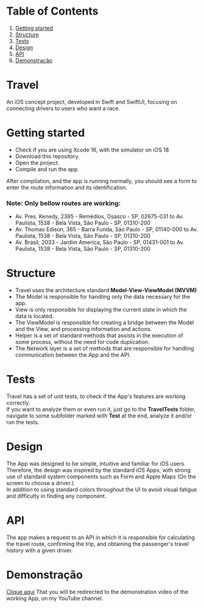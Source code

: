 # Table of Contents
1. [Getting started](#getting-started)
2. [Structure](#structure)
3. [Tests](#tests)
4. [Design](#design)
5. [API](#api)
6. [Demonstração](#demonstração)

# Travel
An iOS concept project, developed in Swift and SwiftUI, focusing on connecting drivers to users who want a race.

# Getting started
* Check if you are using Xcode 16, with the simulator on iOS 18<br>
* Download this repository.<br>
* Open the project.<br>
* Compile and run the app.<br>

After compilation, and the app is running normally, you should see a form to enter the route information and its identification.<br>

### Note: Only bellow routes are working:
- Av. Pres. Kenedy, 2385 - Remédios, Osasco - SP, 02675-031 to Av. Paulista, 1538 - Bela Vista, São Paulo - SP, 01310-200<br>
- Av. Thomas Edison, 365 - Barra Funda, São Paulo - SP, 01140-000 to Av. Paulista, 1538 - Bela Vista, São Paulo - SP, 01310-200<br>
- Av. Brasil, 2033 - Jardim America, São Paulo - SP, 01431-001 to Av. Paulista, 1538 - Bela Vista, São Paulo - SP, 01310-200<br>

# Structure
* Travel uses the architecture standard <strong>Model-View-ViewModel (MVVM)</strong><br>
* The Model is responsible for handling only the data necessary for the app.<br>
* View is only responsible for displaying the current state in which the data is located.<br>
* The ViewModel is responsible for creating a bridge between the Model and the View, and processing information and actions.<br>
* Helper is a set of standard methods that assists in the execution of some process, without the need for code duplication.<br>
* The Network layer is a set of methods that are responsible for handling communication between the App and the API.<br>

# Tests
Travel has a set of unit tests, to check if the App's features are working correctly.<br>
If you want to analyze them or even run it, just go to the <strong>TravelTests</strong> folder, navigate to some subfolder marked with <strong>Test</strong> at the end, analyze it and/or run the tests.

# Design 
The App was designed to be simple, intuitive and familiar for iOS users. Therefore, the design was inspired by the standard iOS Apps, with strong use of standard system components such as Form and Apple Maps (On the screen to choose a driver.).<br>
In addition to using standard colors throughout the UI to avoid visual fatigue and difficulty in finding any component.

# API 
The app makes a request to an API in which it is responsible for calculating the travel route, confirming the trip, and obtaining the passenger's travel history with a given driver.

# Demonstração
[Clique aqui](https://youtu.be/qqgXdeo9BWw) That you will be redirected to the demonstration video of the working App, on my YouTube channel.
